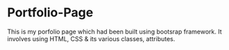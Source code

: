 # Portfolio-Page

This is my porfolio page which had been built using bootsrap framework. It involves using HTML, CSS & its various classes, attributes.

